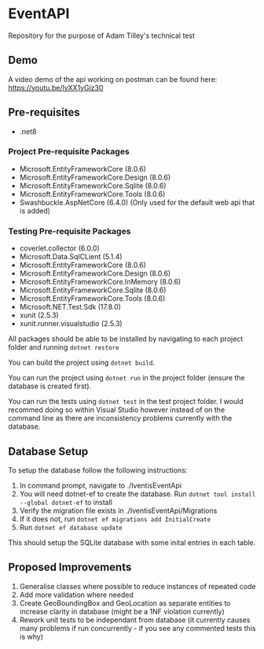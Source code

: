 # EventAPI
Repository for the purpose of Adam Tilley's technical test

## Demo
A video demo of the api working on postman can be found here:
https://youtu.be/lyXX1yGiz30


## Pre-requisites

- .net8

### Project Pre-requisite Packages
- Microsoft.EntityFrameworkCore (8.0.6)
- Microsoft.EntityFrameworkCore.Design (8.0.6)
- Microsoft.EntityFrameworkCore.Sqlite (8.0.6)
- Microsoft.EntityFrameworkCore.Tools (8.0.6)
- Swashbuckle.AspNetCore (6.4.0) (Only used for the default web api that is added)

### Testing Pre-requisite Packages
- coverlet.collector (6.0.0)
- Microsoft.Data.SqlCLient (5.1.4)
- Microsoft.EntityFrameworkCore (8.0.6)
- Microsoft.EntityFrameworkCore.Design (8.0.6)
- Microsoft.EntityFrameworkCore.InMemory (8.0.6)
- Microsoft.EntityFrameworkCore.Sqlite (8.0.6)
- Microsoft.EntityFrameworkCore.Tools (8.0.6)
- Microsoft.NET.Test.Sdk (17.8.0)
- xunit (2.5.3)
- xunit.runner.visualstudio (2.5.3)

All packages should be able to be installed by navigating to each project folder and running `dotnet restore`

You can build the project using `dotnet build`.

You can run the project using `dotnet run` in the project folder (ensure the database is created first).

You can run the tests using `dotnet test` in the test project folder. I would recommed doing so within Visual Studio however instead of on the command line as there are inconsistency problems currently with the database.

## Database Setup
To setup the database follow the following instructions:
1. In command prompt, navigate to ./IventisEventApi
2. You will need dotnet-ef to create the database. Run `dotnet tool install --global dotnet-ef` to install
3. Verify the migration file exists in ./IventisEventApi/Migrations
4. If it does not, run `dotnet ef migrations add InitialCreate`
5. Run `dotnet ef database update`

This should setup the SQLite database with some inital entries in each table.

## Proposed Improvements
1. Generalise classes where possible to reduce instances of repeated code
2. Add more validation where needed
3. Create GeoBoundingBox and GeoLocation as separate entities to increase clarity in database (might be a 1NF violation currently)
4. Rework unit tests to be independant from database (it currently causes many problems if run concurrently - if you see any commented tests this is why)
